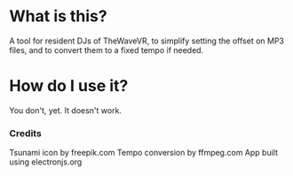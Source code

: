 # What is this?

A tool for resident DJs of TheWaveVR, to simplify setting the offset on MP3 files, and to convert them to a fixed tempo if needed.

# How do I use it?

You don't, yet. It doesn't work.

### Credits

Tsunami icon by freepik.com
Tempo conversion by ffmpeg.com
App built using electronjs.org